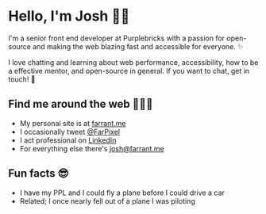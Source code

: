 # Hello, I'm Josh 🧞‍♂️

I'm a senior front end developer at Purplebricks with a passion for open-source and making the web blazing fast and accessible for everyone. ✨

I love chatting and learning about web performance, accessibility, how to be a effective mentor, and open-source in general. If you want to chat, get in touch! 💖


## Find me around the web 🕵🏾‍♀️
- My personal site is at [farrant.me](https://farrant.me)
- I occasionally tweet [@FarPixel](https://twitter.com/farpixel)
- I act professional on [LinkedIn](https://www.linkedin.com/in/joshfarrant/)
- For everything else there's josh@farrant.me


## Fun facts 😎
- I have my PPL and I could fly a plane before I could drive a car
- Related; I once nearly fell out of a plane I was piloting


<!--
**joshfarrant/joshfarrant** is a ✨ _special_ ✨ repository because its `README.md` (this file) appears on your GitHub profile.

Here are some ideas to get you started:

- 🔭 I’m currently working on ...
- 🌱 I’m currently learning ...
- 👯 I’m looking to collaborate on ...
- 🤔 I’m looking for help with ...
- 💬 Ask me about ...
- 📫 How to reach me: ...
- 😄 Pronouns: ...
- ⚡ Fun fact: ...
-->
